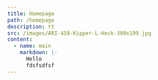 ```yaml
---
title: Homepage
path: /homepage
description: tt
src: /images/ARI-458-Kipper-L-Heck-300x199.jpg
content:
  - name: main
    markdown: |-
      Hello
      fdsfsdfsf
---
```

